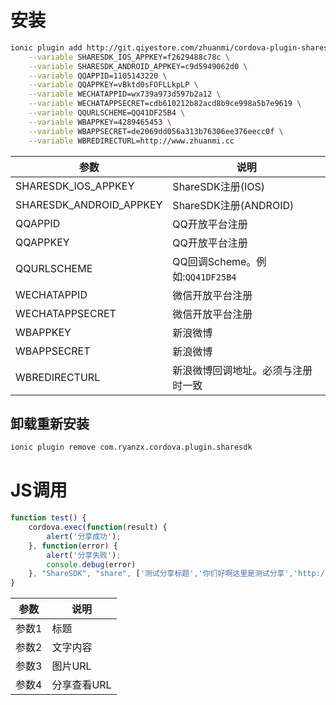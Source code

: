 
# 安装
```sh
ionic plugin add http://git.qiyestore.com/zhuanmi/cordova-plugin-sharesdk.git \
	--variable SHARESDK_IOS_APPKEY=f2629488c78c \
	--variable SHARESDK_ANDROID_APPKEY=c9d5949062d0 \
	--variable QQAPPID=1105143220 \
	--variable QQAPPKEY=vBktd0sFOFLLkpLP \
	--variable WECHATAPPID=wx739a973d597b2a12 \
	--variable WECHATAPPSECRET=cdb610212b82acd8b9ce998a5b7e9619 \
	--variable QQURLSCHEME=QQ41DF25B4 \
	--variable WBAPPKEY=4289465453 \
	--variable WBAPPSECRET=de2069dd056a313b76306ee376eecc0f \
	--variable WBREDIRECTURL=http://www.zhuanmi.cc
```

|参数|说明|
|---|---|
|SHARESDK_IOS_APPKEY|ShareSDK注册(IOS)|
|SHARESDK_ANDROID_APPKEY|ShareSDK注册(ANDROID)|
|QQAPPID|QQ开放平台注册|
|QQAPPKEY|QQ开放平台注册|
|QQURLSCHEME|QQ回调Scheme。例如:`QQ41DF25B4`|
|WECHATAPPID|微信开放平台注册|
|WECHATAPPSECRET|微信开放平台注册|
|WBAPPKEY|新浪微博|
|WBAPPSECRET|新浪微博|
|WBREDIRECTURL|新浪微博回调地址。必须与注册时一致|

## 卸载重新安装

```sh
ionic plugin remove com.ryanzx.cordova.plugin.sharesdk
```


# JS调用

```js
function test() {
	cordova.exec(function(result) {
		alert('分享成功');
    }, function(error) {
		alert('分享失败');
		console.debug(error)
    }, "ShareSDK", "share", ['测试分享标题','你们好啊这里是测试分享','http://cdn.qiyestore.com/openapi/upload/2015/12/25/EYZZ17L785.png','http://www.qiyestore.com']);
}
```

|参数|说明|
|---|---|
|参数1|标题|
|参数2|文字内容|
|参数3|图片URL|
|参数4|分享查看URL|
